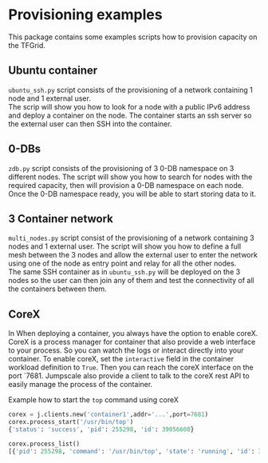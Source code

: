 # Provisioning examples

This package contains some examples scripts how to provision capacity on the TFGrid.

## Ubuntu container

`ubuntu_ssh.py` script consists of the provisioning of a network containing 1 node and 1 external user.  
The scrip will show you how to look for a node with a public IPv6 address and deploy a container on the node.
The container starts an ssh server so the external user can then SSH into the container.

## 0-DBs

`zdb.py` script consists of the provisioning of 3 0-DB namespace on 3 different nodes.
The script will show you how to search for nodes with the required capacity, then will provision a 0-DB namespace on each node.  
Once the 0-DB namespace ready, you will be able to start storing data to it.

## 3 Container network

`multi_nodes.py` script consist of the provisioning of a network containing 3 nodes and 1 external user.
The script will show you how to define a full mesh between the 3 nodes and allow the external user to enter the network using one of the node as entry point and relay for all the other nodes.  
The same SSH container as in `ubuntu_ssh.py` will be deployed on the 3 nodes so the user can then join any of them and test the connectivity of all the containers between them.

## CoreX

In When deploying a container, you always have the option to enable coreX.  
CoreX is a process manager for container that also provide a web interface to your process. So you can watch the logs or interact directly into your container.
To enable coreX, set the `interactive` field in the container workload definition to `True`.
Then you can reach the coreX interface on the port `7681.  Jumpscale also provide a client to talk to the coreX rest API to easily manage the process of the container.

Example how to start the `top` command using coreX

```python
corex = j.clients.new('container1',addr='...',port=7681)
corex.process_start('/usr/bin/top')
{'status': 'success', 'pid': 255298, 'id': 39056608}

corex.process_list()
[{'pid': 255298, 'command': '/usr/bin/top', 'state': 'running', 'id': 39056608, 'status': 0}]
```
